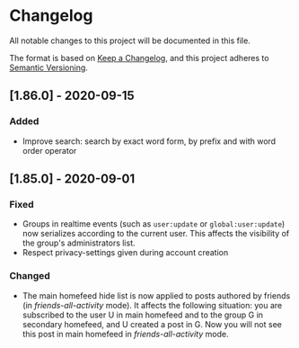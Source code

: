 # Changelog

All notable changes to this project will be documented in this file.

The format is based on [Keep a Changelog](https://keepachangelog.com/en/1.0.0/),
and this project adheres to [Semantic Versioning](https://semver.org/spec/v2.0.0.html).

## [1.86.0] - 2020-09-15

### Added
- Improve search: search by exact word form, by prefix and with word order operator

## [1.85.0] - 2020-09-01

### Fixed

- Groups in realtime events (such as `user:update` or `global:user:update`) now serializes according to the current user. This affects the visibility of the group's administrators list.
- Respect privacy-settings given during account creation

### Changed
- The main homefeed hide list is now applied to posts authored by friends (in
  _friends-all-activity_ mode). It affects the following situation: you are
  subscribed to the user U in main homefeed and to the group G in secondary
  homefeed, and U created a post in G. Now you will not see this post in main
  homefeed in _friends-all-activity_ mode.
